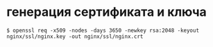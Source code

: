 # генерация сертификата и ключа 

`$ openssl req -x509 -nodes -days 3650 -newkey rsa:2048 -keyout nginx/ssl/nginx.key -out nginx/ssl/nginx.crt`

